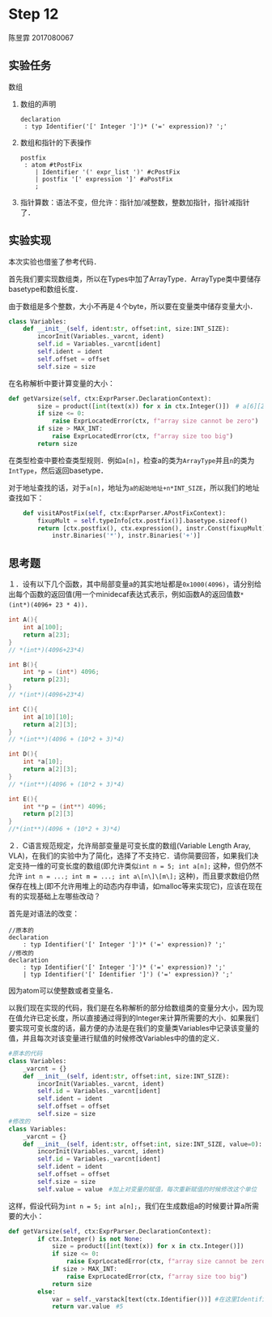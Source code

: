 # Step 12

陈昱霏 2017080067

## 实验任务

数组

1. 数组的声明

   ```
   declaration
   	: typ Identifier('[' Integer ']')* ('=' expression)? ';'
   ```

   

2. 数组和指针的下表操作

   ```
   postfix
   	: atom #tPostFix
       | Identifier '(' expr_list ')' #cPostFix
       | postfix '[' expression ']' #aPostFix
       ;
   ```

   

3. 指针算数：语法不变，但允许：指针加/减整数，整数加指针，指针减指针了．

## 实验实现

本次实验也借鉴了参考代码．

首先我们要实现数组类，所以在Types中加了ArrayType．ArrayType类中要储存basetype和数组长度．

由于数组是多个整数，大小不再是４个byte，所以要在变量类中储存变量大小．

```python
class Variables:
    def __init__(self, ident:str, offset:int, size:INT_SIZE):
        incorInit(Variables._varcnt, ident)
        self.id = Variables._varcnt[ident]
        self.ident = ident
        self.offset = offset
        self.size = size
```

在名称解析中要计算变量的大小：

```python
def getVarsize(self, ctx:ExprParser.DeclarationContext):
        size = product([int(text(x)) for x in ctx.Integer()])　# a[6][2]的大小为6*2
        if size <= 0:
            raise ExprLocatedError(ctx, f"array size cannot be zero")
        if size > MAX_INT:
            raise ExprLocatedError(ctx, f"array size too big")
        return size
```

在类型检查中要检查类型规则．例如`a[n]`，检查a的类为`ArrayType`并且`n`的类为`IntType`，然后返回basetype．

对于地址查找的话，对于`a[n]`，地址为`a的起始地址+n*INT_SIZE`，所以我们的地址查找如下：

```python
    def visitAPostFix(self, ctx:ExprParser.APostFixContext):
        fixupMult = self.typeInfo[ctx.postfix()].basetype.sizeof()
        return [ctx.postfix(), ctx.expression(), instr.Const(fixupMult), 
            instr.Binaries('*'), instr.Binaries('+')]
```



## 思考题

１．设有以下几个函数，其中局部变量a的其实地址都是`0x1000(4096)`，请分别给出每个函数的返回值(用一个minidecaf表达式表示，例如函数A的返回值数`*(int*)(4096+ 23 * 4))`．

```c++
int A(){
    int a[100];
    return a[23];
}
// *(int*)(4096+23*4)

int B(){
    int *p = (int*) 4096;
    return p[23];
}
// *(int*)(4096+23*4)

int C(){
    int a[10][10];
    return a[2][3];
}
// *(int**)(4096 + (10*2 + 3)*4)

int D(){
    int *a[10];
    return a[2][3];
}
// *(int**)(4096 + (10*2 + 3)*4)

int E(){
    int **p = (int**) 4096;
    return p[2][3]
}
//*(int**)(4096 + (10*2 + 3)*4)
```

２．C语言规范规定，允许局部变量是可变长度的数组(Variable Length Aray, VLA)，在我们的实验中为了简化，选择了不支持它．请你简要回答，如果我们决定支持一维的可变长度的数组(即允许类似`int n = 5; int a[n];` 这种，但仍然不允许 `int n = ...; int m = ...; int a\[n\]\[m\];` 这种)，而且要求数组仍然保存在栈上(即不允许用堆上的动态内存申请，如malloc等来实现它)，应该在现在有的实现基础上左哪些改动？

首先是对语法的改变：

```
//原本的
declaration
	: typ Identifier('[' Integer ']')* ('=' expression)? ';'
//修改的
declaration
	: typ Identifier('[' Integer ']')* ('=' expression)? ';'
	| typ Identifier('[' Identifier ']') ('=' expression)? ';'
```

因为atom可以使整数或者变量名．

以我们现在实现的代码，我们是在名称解析的部分给数组类的变量分大小，因为现在值允许已定长度，所以直接通过得到的Integer来计算所需要的大小．如果我们要实现可变长度的话，最方便的办法是在我们的变量类Variables中记录该变量的值，并且每次对该变量进行赋值的时候修改Variables中的值的定义．

```python
#原本的代码
class Variables:
    _varcnt = {}
    def __init__(self, ident:str, offset:int, size:INT_SIZE):
        incorInit(Variables._varcnt, ident)
        self.id = Variables._varcnt[ident]
        self.ident = ident
        self.offset = offset
        self.size = size
#修改的
class Variables:
    _varcnt = {}
    def __init__(self, ident:str, offset:int, size:INT_SIZE, value=0):
        incorInit(Variables._varcnt, ident)
        self.id = Variables._varcnt[ident]
        self.ident = ident
        self.offset = offset
        self.size = size
        self.value = value　#加上对变量的赋值，每次重新赋值的时候修改这个单位
```

这样，假设代码为`int n = 5; int a[n];`，我们在生成数组a的时候要计算a所需要的大小：

```python
def getVarsize(self, ctx:ExprParser.DeclarationContext):
    	if ctx.Integer() is not None:
            size = product([int(text(x)) for x in ctx.Integer()])
            if size <= 0:
                raise ExprLocatedError(ctx, f"array size cannot be zero")
            if size > MAX_INT:
                raise ExprLocatedError(ctx, f"array size too big")
            return size
        else:
            var = self._varstack[text(ctx.Identifier())] #在这里Identifier为n
            return var.value　#5
```

